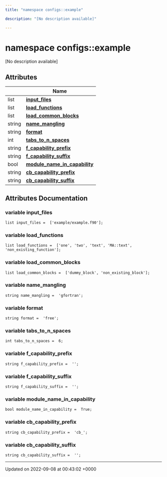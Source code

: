 ```yaml
---
title: "namespace configs::example"

description: "[No description available]"

---
```


# namespace configs::example

[No description available]

## Attributes

|                | Name           |
| -------------- | -------------- |
| list | **[input_files](/documentation/code/namespaces/namespaceconfigs_1_1example/#variable-input-files)**  |
| list | **[load_functions](/documentation/code/namespaces/namespaceconfigs_1_1example/#variable-load-functions)**  |
| list | **[load_common_blocks](/documentation/code/namespaces/namespaceconfigs_1_1example/#variable-load-common-blocks)**  |
| string | **[name_mangling](/documentation/code/namespaces/namespaceconfigs_1_1example/#variable-name-mangling)**  |
| string | **[format](/documentation/code/namespaces/namespaceconfigs_1_1example/#variable-format)**  |
| int | **[tabs_to_n_spaces](/documentation/code/namespaces/namespaceconfigs_1_1example/#variable-tabs-to-n-spaces)**  |
| string | **[f_capability_prefix](/documentation/code/namespaces/namespaceconfigs_1_1example/#variable-f-capability-prefix)**  |
| string | **[f_capability_suffix](/documentation/code/namespaces/namespaceconfigs_1_1example/#variable-f-capability-suffix)**  |
| bool | **[module_name_in_capability](/documentation/code/namespaces/namespaceconfigs_1_1example/#variable-module-name-in-capability)**  |
| string | **[cb_capability_prefix](/documentation/code/namespaces/namespaceconfigs_1_1example/#variable-cb-capability-prefix)**  |
| string | **[cb_capability_suffix](/documentation/code/namespaces/namespaceconfigs_1_1example/#variable-cb-capability-suffix)**  |



## Attributes Documentation

### variable input_files

```
list input_files =  ['example/example.f90'];
```


### variable load_functions

```
list load_functions =  ['one', 'two', 'text', 'MA::text', 'non_existing_function'];
```


### variable load_common_blocks

```
list load_common_blocks =  ['dummy_block', 'non_existing_block'];
```


### variable name_mangling

```
string name_mangling =  'gfortran';
```


### variable format

```
string format =  'free';
```


### variable tabs_to_n_spaces

```
int tabs_to_n_spaces =  6;
```


### variable f_capability_prefix

```
string f_capability_prefix =  '';
```


### variable f_capability_suffix

```
string f_capability_suffix =  '';
```


### variable module_name_in_capability

```
bool module_name_in_capability =  True;
```


### variable cb_capability_prefix

```
string cb_capability_prefix =  'cb_';
```


### variable cb_capability_suffix

```
string cb_capability_suffix =  '';
```





-------------------------------

Updated on 2022-09-08 at 00:43:02 +0000